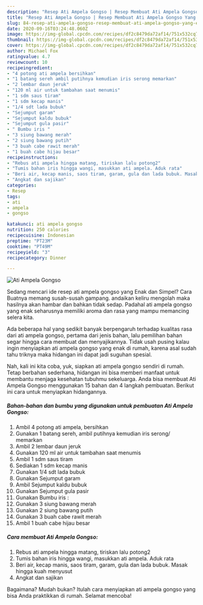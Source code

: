 ```yaml
---
description: "Resep Ati Ampela Gongso | Resep Membuat Ati Ampela Gongso Yang Enak Banget"
title: "Resep Ati Ampela Gongso | Resep Membuat Ati Ampela Gongso Yang Enak Banget"
slug: 84-resep-ati-ampela-gongso-resep-membuat-ati-ampela-gongso-yang-enak-banget
date: 2020-09-16T03:24:48.060Z
image: https://img-global.cpcdn.com/recipes/df2c8479da72af14/751x532cq70/ati-ampela-gongso-foto-resep-utama.jpg
thumbnail: https://img-global.cpcdn.com/recipes/df2c8479da72af14/751x532cq70/ati-ampela-gongso-foto-resep-utama.jpg
cover: https://img-global.cpcdn.com/recipes/df2c8479da72af14/751x532cq70/ati-ampela-gongso-foto-resep-utama.jpg
author: Michael Fox
ratingvalue: 4.7
reviewcount: 10
recipeingredient:
- "4 potong ati ampela bersihkan"
- "1 batang sereh ambil putihnya kemudian iris serong memarkan"
- "2 lembar daun jeruk"
- "120 ml air untuk tambahan saat menumis"
- "1 sdm saus tiram"
- "1 sdm kecap manis"
- "1/4 sdt lada bubuk"
- "Sejumput garam"
- "Sejumput kaldu bubuk"
- "Sejumput gula pasir"
- " Bumbu iris "
- "3 siung bawang merah"
- "2 siung bawang putih"
- "3 buah cabe rawit merah"
- "1 buah cabe hijau besar"
recipeinstructions:
- "Rebus ati ampela hingga matang, tiriskan lalu potong2"
- "Tumis bahan iris hingga wangi, masukkan ati ampela. Aduk rata"
- "Beri air, kecap manis, saos tiram, garam, gula dan lada bubuk. Masak hingga kuah menyusut"
- "Angkat dan sajikan"
categories:
- Resep
tags:
- ati
- ampela
- gongso

katakunci: ati ampela gongso 
nutrition: 250 calories
recipecuisine: Indonesian
preptime: "PT23M"
cooktime: "PT49M"
recipeyield: "3"
recipecategory: Dinner

---
```



![Ati Ampela Gongso](https://img-global.cpcdn.com/recipes/df2c8479da72af14/751x532cq70/ati-ampela-gongso-foto-resep-utama.jpg)

Sedang mencari ide resep ati ampela gongso yang Enak dan Simpel? Cara Buatnya memang susah-susah gampang. andaikan keliru mengolah maka hasilnya akan hambar dan bahkan tidak sedap. Padahal ati ampela gongso yang enak seharusnya memiliki aroma dan rasa yang mampu memancing selera kita.



Ada beberapa hal yang sedikit banyak berpengaruh terhadap kualitas rasa dari ati ampela gongso, pertama dari jenis bahan, lalu pemilihan bahan segar hingga cara membuat dan menyajikannya. Tidak usah pusing kalau ingin menyiapkan ati ampela gongso yang enak di rumah, karena asal sudah tahu triknya maka hidangan ini dapat jadi suguhan spesial.


Nah, kali ini kita coba, yuk, siapkan ati ampela gongso sendiri di rumah. Tetap berbahan sederhana, hidangan ini bisa memberi manfaat untuk membantu menjaga kesehatan tubuhmu sekeluarga. Anda bisa membuat Ati Ampela Gongso menggunakan 15 bahan dan 4 langkah pembuatan. Berikut ini cara untuk menyiapkan hidangannya.

<!--inarticleads1-->

##### Bahan-bahan dan bumbu yang digunakan untuk pembuatan Ati Ampela Gongso:

1. Ambil 4 potong ati ampela, bersihkan
1. Gunakan 1 batang sereh, ambil putihnya kemudian iris serong/ memarkan
1. Ambil 2 lembar daun jeruk
1. Gunakan 120 ml air untuk tambahan saat menumis
1. Ambil 1 sdm saus tiram
1. Sediakan 1 sdm kecap manis
1. Gunakan 1/4 sdt lada bubuk
1. Gunakan Sejumput garam
1. Ambil Sejumput kaldu bubuk
1. Gunakan Sejumput gula pasir
1. Gunakan  Bumbu iris :
1. Gunakan 3 siung bawang merah
1. Gunakan 2 siung bawang putih
1. Gunakan 3 buah cabe rawit merah
1. Ambil 1 buah cabe hijau besar




<!--inarticleads2-->

##### Cara membuat Ati Ampela Gongso:

1. Rebus ati ampela hingga matang, tiriskan lalu potong2
1. Tumis bahan iris hingga wangi, masukkan ati ampela. Aduk rata
1. Beri air, kecap manis, saos tiram, garam, gula dan lada bubuk. Masak hingga kuah menyusut
1. Angkat dan sajikan




Bagaimana? Mudah bukan? Itulah cara menyiapkan ati ampela gongso yang bisa Anda praktikkan di rumah. Selamat mencoba!
